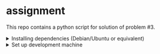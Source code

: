 # assignment

This repo contains a python script for solution of problem #3.

<details><summary>Installing dependencies (Debian/Ubuntu or equivalent)</summary>
<p>

1. Download and install python3 from https://www.python.org/downloads/ .
2. Create a virtual environment.

```
python3 -m venv venv
```
Note: You may need to install `python3-venv` in some distros


3. Activate virtual environment.

```
source venv/bin/activate
````

4. Install Python dependencies.

```
pip install -r requirement.txt
```
</p>
</details>

<details><summary>Set up development machine</summary>
<p>
1. Install dependencies as given above.
2.
</p>
</details>
